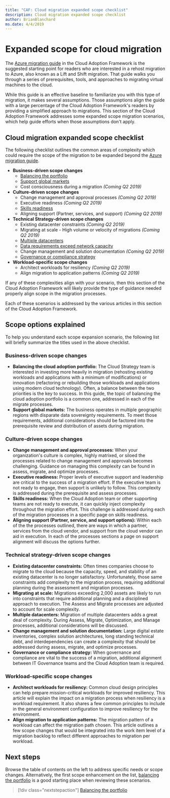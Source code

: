 ```yaml
---
title: "CAF: Cloud migration expanded scope checklist"
description: Cloud migration expanded scope checklist
author: BrianBlanchard
ms.date: 4/4/2019
---
```


# Expanded scope for cloud migration

The [Azure migration guide](../azure-migration-guide/index.md) in the Cloud Adoption Framework is the suggested starting point for readers who are interested in a rehost migration to Azure, also known as a Lift and Shift migration. That guide walks you through a series of prerequisites, tools, and approaches to migrating virtual machines to the cloud.

While this guide is an effective baseline to familiarize you with this type of migration, it makes several assumptions. Those assumptions align the guide with a large percentage of the Cloud Adoption Framework's readers by providing a simplified approach to migrations. This section of the Cloud Adoption Framework addresses some expanded scope migration scenarios, which help guide efforts when those assumptions don't apply.

## Cloud migration expanded scope checklist

The following checklist outlines the common areas of complexity which could require the scope of the migration to be expanded beyond the [Azure migration guide](../azure-migration-guide/index.md).

- **Business-driven scope changes**
  - [Balancing the portfolio](./balance-the-portfolio.md)
  - [Support global markets](./multiple-regions.md)
  - Cost consciousness during a migration *(Coming Q2 2019)*
- **Culture-driven scope changes**
  - Change management and approval processes *(Coming Q2 2019)*
  - Executive readiness *(Coming Q2 2019)*
  - [Skills readiness](./skills-readiness.md)
  - Aligning support (Partner, services, and support) *(Coming Q2 2019)*
- **Technical Strategy-driven scope changes**
  - Existing datacenter constraints *(Coming Q2 2019)*
  - Migrating at scale - High volume or velocity of migrations *(Coming Q2 2019)*
  - [Multiple datacenters](./multiple-datacenters.md)
  - [Data requirements exceed network capacity](./network-capacity-exceeded.md)
  - Change management and solution documentation *(Coming Q2 2019)*
  - [Governance or compliance strategy](./governance-or-compliance.md)
- **Workload-specific scope changes**
  - Architect workloads for resiliency *(Coming Q2 2019)*
  - Align migration to application patterns *(Coming Q2 2019)*

If any of these complexities align with your scenario, then this section of the Cloud Adoption Framework will likely provide the type of guidance needed properly align scope in the migration processes.

Each of these scenarios is addressed by the various articles in this section of the Cloud Adoption Framework.

## Scope options explained

To help you understand each scope expansion scenario, the following list will briefly summarize the titles used in the above checklist.

### Business-driven scope changes

- **Balancing the cloud adoption portfolio:** The Cloud Strategy team is interested in investing more heavily in migration (rehosting existing workloads and applications with a minimum of modifications) or innovation (refactoring or rebuilding those workloads and applications using modern cloud technology). Often, a balance between the two priorities is the key to success. In this guide, the topic of balancing the cloud adoption portfolio is a common one, addressed in each of the migrate processes.
- **Support global markets:** The business operates in multiple geographic regions with disparate data sovereignty requirements. To meet those requirements, additional considerations should be factored into the prerequisite review and distribution of assets during migration.

### Culture-driven scope changes

- **Change management and approval processes:** When your organization's culture is complex, highly matrixed, or siloed the processes related to change management and approvals becomes challenging. Guidance on managing this complexity can be found in assess, migrate, and optimize processes.
- **Executive readiness:** Proper levels of executive support and leadership are critical to the success of a migration effort. If the executive team is not ready to engage, then support is unlikely to follow. This complexity is addressed during the prerequisite and assess processes.
- **Skills readiness:** When the Cloud Adoption team or other supporting teams are not ready to execute, it can quickly inject complexity throughout the migration effort. This challenge is addressed during each of the migration processes in a specific page on skills readiness.
- **Aligning support (Partner, service, and support options):** Within each of the the processes outlined, there are ways in which a partner, services from the cloud vendor, and support from the cloud vendor can aid in execution. In each of the processes sections a page on support alignment will discuss the options further.

### Technical strategy-driven scope changes

- **Existing datacenter constraints:** Often times companies choose to migrate to the cloud because the capacity, speed, and stability of an existing datacenter is no longer satisfactory. Unfortunately, those same constraints add complexity to the migration process, requiring additional planning during the assessment and migration processes.
- **Migrating at scale:** Migrations exceeding 2,000 assets are likely to run into constraints that require additional planning and a disciplined approach to execution. The Assess and Migrate processes are adjusted to account for scale complexity.
- **Multiple datacenters:** Migration of multiple datacenters adds a great deal of complexity. During Assess, Migrate, Optimization, and Manage processes, additional considerations will be discussed.
- **Change management and solution documentation:** Large digital estate inventories, complex solution architectures, long standing technical debt, and interdependencies can create a complexity that should be addressed during assess, migrate, and optimize processes.
- **Governance or compliance strategy:** When governance and compliance are vital to the success of a migration, additional alignment between IT Governance teams and the Cloud Adoption team is required.

### Workload-specific scope changes

- **Architect workloads for resiliency:** Common cloud design principles can help prepare mission-critical workloads for improved resiliency. This article will explain the impact on a migration process when resiliency is a workload requirement. It also shares a few common principles to include in the general environment configuration to improve resiliency for the environment.
- **Align migration to application patterns:** The migration pattern of a workload can affect the migration path chosen. This article outlines a few scope changes that would be integrated into the work item level of a migration backlog to reflect different approaches to migration per workload.

## Next steps

Browse the table of contents on the left to address specific needs or scope changes. Alternatively, the first scope enhancement on the list, [balancing the portfolio](./balance-the-portfolio.md) is a good starting place when reviewing these scenarios.

> [!div class="nextstepaction"]
> [Balancing the portfolio](./balance-the-portfolio.md)